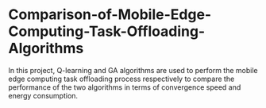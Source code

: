 # Comparison-of-Mobile-Edge-Computing-Task-Offloading-Algorithms
In this project, Q-learning and GA algorithms are used to perform the mobile edge computing task offloading process respectively to compare the performance of the two algorithms in terms of convergence speed and energy consumption.
